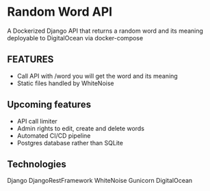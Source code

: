 # Random Word API

A Dockerized Django API that returns a random word and its meaning deployable to DigitalOcean via docker-compose

## FEATURES

- Call API with /word you will get the word and its meaning
- Static files handled by WhiteNoise

## Upcoming features

- API call limiter
- Admin rights to edit, create and delete words
- Automated CI/CD pipeline
- Postgres database rather than SQLite

## Technologies

Django
DjangoRestFramework
WhiteNoise
Gunicorn
DigitalOcean